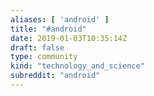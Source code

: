 ```yaml
---
aliases: [ 'android' ]
title: "#android"
date: 2019-01-03T10:35:14Z
draft: false
type: community
kind: "technology_and_science"
subreddit: "android"
---
```

